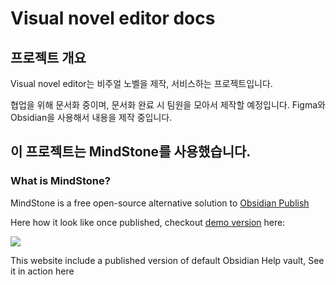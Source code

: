 # Visual novel editor docs
## 프로젝트 개요
Visual novel editor는 비주얼 노벨을 제작, 서비스하는 프로젝트입니다.

협업을 위해 문서화 중이며, 문서화 완료 시 팀원을 모아서 제작할 예정입니다. Figma와 Obsidian을 사용해서 내용을 제작 중입니다.


## 이 프로젝트는 MindStone를 사용했습니다.

### What is MindStone?
MindStone is a free open-source alternative solution to [Obsidian Publish](https://obsidian.md/publish)

Here how it look like once published, checkout [demo version](https://mindstone.tuancao.me/) here:

![](public/images/CleanShot%202022-04-20%20at%2008.34.17@2x.png)

This website include a published version of default Obsidian Help vault, See it in action here 
